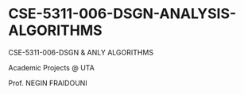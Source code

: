# CSE-5311-006-DSGN-ANALYSIS-ALGORITHMS
CSE-5311-006-DSGN &amp; ANLY ALGORITHMS

Academic Projects @ UTA

Prof. NEGIN FRAIDOUNI
